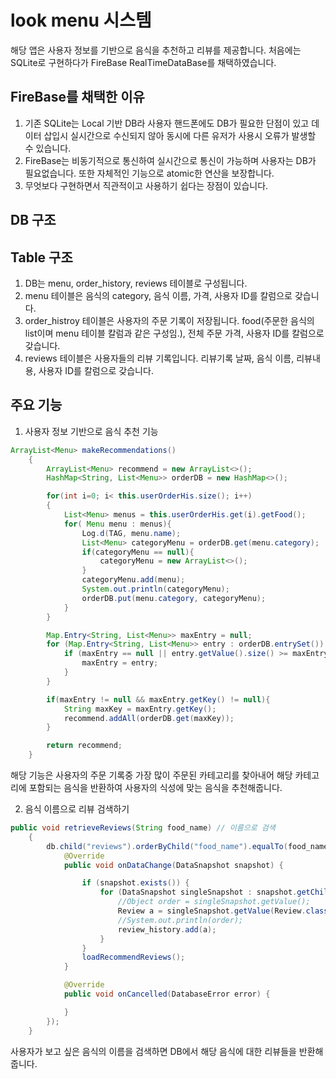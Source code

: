 # look menu 시스템


해당 앱은 사용자 정보를 기반으로 음식을 추천하고 리뷰를 제공합니다. 처음에는 SQLite로 구현하다가 FireBase RealTimeDataBase를 채택하였습니다.


## FireBase를 채택한 이유

1. 기존 SQLite는 Local 기반 DB라 사용자 핸드폰에도 DB가 필요한 단점이 있고 데이터 삽입시 실시간으로 수신되지 않아 동시에 다른 유저가 사용시 오류가 발생할 수 있습니다.
2. FireBase는 비동기적으로 통신하여 실시간으로 통신이 가능하며 사용자는 DB가 필요없습니다. 또한 자체적인 기능으로 atomic한 연산을 보장합니다.
3. 무엇보다 구현하면서 직관적이고 사용하기 쉽다는 장점이 있습니다.



## DB 구조








## Table 구조

1. DB는 menu, order_history, reviews 테이블로 구성됩니다.
2. menu 테이블은 음식의 category, 음식 이름, 가격, 사용자 ID를 칼럼으로 갖습니다.
3. order_histroy 테이블은 사용자의 주문 기록이 저장됩니다. food(주문한 음식의 list이며 menu 테이블 칼럼과 같은 구성임.), 전체 주문 가격, 사용자 ID를 칼럼으로 갖습니다.
4. reviews 테이블은 사용자들의 리뷰 기록입니다. 리뷰기록 날짜, 음식 이름, 리뷰내용, 사용자 ID를 칼럼으로 갖습니다.

















## 주요 기능

1. 사용자 정보 기반으로 음식 추천 기능
```java
ArrayList<Menu> makeRecommendations()
    {
        ArrayList<Menu> recommend = new ArrayList<>();
        HashMap<String, List<Menu>> orderDB = new HashMap<>();

        for(int i=0; i< this.userOrderHis.size(); i++)
        {
            List<Menu> menus = this.userOrderHis.get(i).getFood();
            for( Menu menu : menus){
                Log.d(TAG, menu.name);
                List<Menu> categoryMenu = orderDB.get(menu.category);
                if(categoryMenu == null){
                    categoryMenu = new ArrayList<>();
                }
                categoryMenu.add(menu);
                System.out.println(categoryMenu);
                orderDB.put(menu.category, categoryMenu);
            }
        }

        Map.Entry<String, List<Menu>> maxEntry = null;
        for (Map.Entry<String, List<Menu>> entry : orderDB.entrySet()) {
            if (maxEntry == null || entry.getValue().size() >= maxEntry.getValue().size()) {
                maxEntry = entry;
            }
        }

        if(maxEntry != null && maxEntry.getKey() != null){
            String maxKey = maxEntry.getKey();
            recommend.addAll(orderDB.get(maxKey));
        }

        return recommend;
    }


```
해당 기능은 사용자의 주문 기록중 가장 많이 주문된 카테고리를 찾아내어 해당 카테고리에 포함되는 음식을 반환하여 사용자의 식성에 맞는 음식을 추천해줍니다.


2. 음식 이름으로 리뷰 검색하기
```java
public void retrieveReviews(String food_name) // 이름으로 검색
    {
        db.child("reviews").orderByChild("food_name").equalTo(food_name).addListenerForSingleValueEvent(new ValueEventListener() {
            @Override
            public void onDataChange(DataSnapshot snapshot) {

                if (snapshot.exists()) {
                    for (DataSnapshot singleSnapshot : snapshot.getChildren()) {
                        //Object order = singleSnapshot.getValue();
                        Review a = singleSnapshot.getValue(Review.class);
                        //System.out.println(order);
                        review_history.add(a);
                    }
                }
                loadRecommendReviews();
            }

            @Override
            public void onCancelled(DatabaseError error) {

            }
        });
    }

```
사용자가 보고 싶은 음식의 이름을 검색하면 DB에서 해당 음식에 대한 리뷰들을 반환해줍니다.

